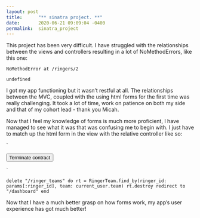 ```yaml
---
layout: post
title:      "** sinatra project. **"
date:       2020-06-21 09:09:04 -0400
permalink:  sinatra_project
---
```


This project has been very difficult. I have struggled with the relationships between the views and controllers resulting in a lot of NoMethodErrors,  like this one:

```
NoMethodError at /ringers/2

undefined 
```

I got my app functioning but it wasn’t restful at all. The relationships between the MVC, coupled with the using html forms for the first time was really challenging. It took a lot of time, work on patience on both my side and that of my cohort lead - thank you Micah.

Now that I feel my knowledge of forms is much more proficient, I have managed to see what it was that was confusing me to begin with. I just have to match up the html form in the view with the relative controller like so:


`<form action="/ringer_teams" method="post">
        <input type="hidden" name="_method" value="delete">
        <input type="hidden" name="ringer_id" value="<%= rt.ringer_id %>%">
        <input type="submit" value="Terminate contract">
</form>`

`delete "/ringer_teams" do
        rt = RingerTeam.find_by(ringer_id: params[:ringer_id], team: current_user.team)
        rt.destroy
        redirect to "/dashboard"
 end`
 
 Now that I have a much better grasp on how forms work, my app’s user experience has got much better!
